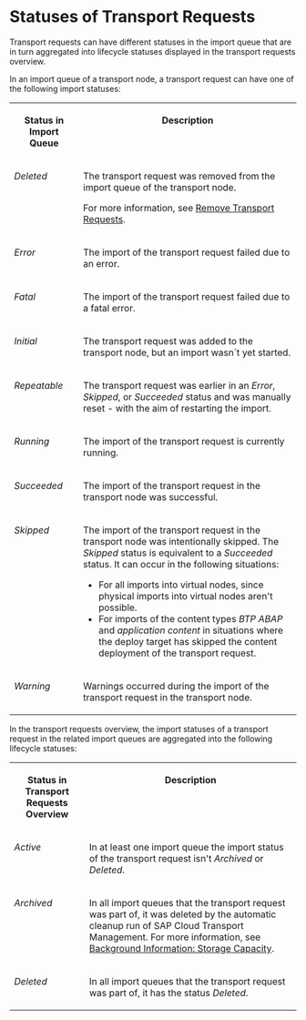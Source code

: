 <!-- loio3a8259eb89314035b8ebf84de9407435 -->

# Statuses of Transport Requests

Transport requests can have different statuses in the import queue that are in turn aggregated into lifecycle statuses displayed in the transport requests overview.

In an import queue of a transport node, a transport request can have one of the following import statuses:


<table>
<tr>
<th valign="top">

Status in Import Queue

</th>
<th valign="top">

Description

</th>
</tr>
<tr>
<td valign="top">

*Deleted*

</td>
<td valign="top">

The transport request was removed from the import queue of the transport node.

For more information, see [Remove Transport Requests](../30-using-import-queue/remove-transport-requests-e4e92ed.md).

</td>
</tr>
<tr>
<td valign="top">

*Error*

</td>
<td valign="top">

The import of the transport request failed due to an error.

</td>
</tr>
<tr>
<td valign="top">

*Fatal*

</td>
<td valign="top">

The import of the transport request failed due to a fatal error.

</td>
</tr>
<tr>
<td valign="top">

*Initial*

</td>
<td valign="top">

The transport request was added to the transport node, but an import wasn´t yet started.

</td>
</tr>
<tr>
<td valign="top">

*Repeatable*

</td>
<td valign="top">

The transport request was earlier in an *Error*, *Skipped*, or *Succeeded* status and was manually reset - with the aim of restarting the import.

</td>
</tr>
<tr>
<td valign="top">

*Running*

</td>
<td valign="top">

The import of the transport request is currently running.

</td>
</tr>
<tr>
<td valign="top">

*Succeeded*

</td>
<td valign="top">

The import of the transport request in the transport node was successful.

</td>
</tr>
<tr>
<td valign="top">

*Skipped*

</td>
<td valign="top">

The import of the transport request in the transport node was intentionally skipped. The *Skipped* status is equivalent to a *Succeeded* status. It can occur in the following situations:

-   For all imports into virtual nodes, since physical imports into virtual nodes aren't possible.
-   For imports of the content types *BTP ABAP* and *application content* in situations where the deploy target has skipped the content deployment of the transport request.



</td>
</tr>
<tr>
<td valign="top">

*Warning*

</td>
<td valign="top">

Warnings occurred during the import of the transport request in the transport node.

</td>
</tr>
</table>

In the transport requests overview, the import statuses of a transport request in the related import queues are aggregated into the following lifecycle statuses:


<table>
<tr>
<th valign="top">

Status in Transport Requests Overview

</th>
<th valign="top">

Description

</th>
</tr>
<tr>
<td valign="top">

*Active*

</td>
<td valign="top">

In at least one import queue the import status of the transport request isn't *Archived* or *Deleted*.

</td>
</tr>
<tr>
<td valign="top">

*Archived*

</td>
<td valign="top">

In all import queues that the transport request was part of, it was deleted by the automatic cleanup run of SAP Cloud Transport Management. For more information, see [Background Information: Storage Capacity](../50-administration/background-information-storage-capacity-e8d5187.md).

</td>
</tr>
<tr>
<td valign="top">

*Deleted*

</td>
<td valign="top">

In all import queues that the transport request was part of, it has the status *Deleted*.

</td>
</tr>
</table>

